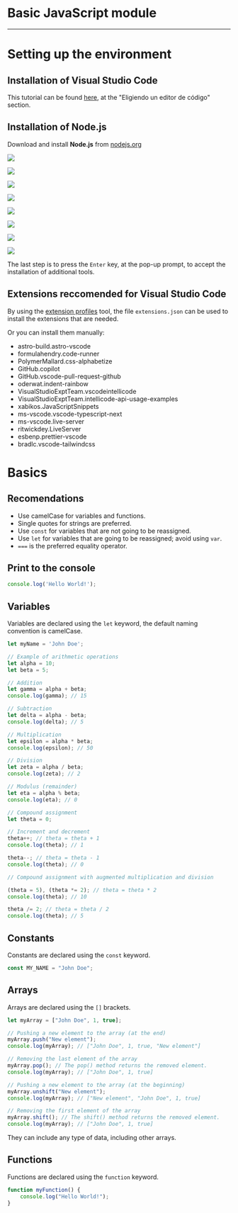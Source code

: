 # Basic JavaScript module

---

# Setting up the environment

## Installation of Visual Studio Code

This tutorial can be found [here](https://github.com/Isaac-PM/tutorial-flask), at the "Eligiendo un editor de código" section.

## Installation of Node.js

Download and install **Node.js** from [nodejs.org](https://nodejs.org/en/download/)

![](images/node_js_1.png)

![](images/node_js_2.png)

![](images/node_js_3.png)

![](images/node_js_4.png)

![](images/node_js_5.png)

![](images/node_js_6.png)

![](images/node_js_7.png)

![](images/node_js_8.png)

The last step is to press the `Enter` key, at the pop-up prompt, to accept the installation of additional tools.

## Extensions reccomended for Visual Studio Code

By using the [extension profiles](https://marketplace.visualstudio.com/items?itemName=evald24.vscode-extension-profiles) tool, the file `extensions.json` can be used to install the extensions that are needed.

Or you can install them manually:

- astro-build.astro-vscode
- formulahendry.code-runner
- PolymerMallard.css-alphabetize
- GitHub.copilot
- GitHub.vscode-pull-request-github
- oderwat.indent-rainbow
- VisualStudioExptTeam.vscodeintellicode
- VisualStudioExptTeam.intellicode-api-usage-examples
- xabikos.JavaScriptSnippets
- ms-vscode.vscode-typescript-next
- ms-vscode.live-server
- ritwickdey.LiveServer
- esbenp.prettier-vscode
- bradlc.vscode-tailwindcss

# Basics

## Recomendations

- Use camelCase for variables and functions.
- Single quotes for strings are preferred.
- Use `const` for variables that are not going to be reassigned.
- Use `let` for variables that are going to be reassigned; avoid using `var`.
- `===` is the preferred equality operator.

## Print to the console

```javascript
console.log('Hello World!');
```

## Variables

Variables are declared using the `let` keyword, the default naming convention is camelCase.

```javascript
let myName = 'John Doe';

// Example of arithmetic operations
let alpha = 10;
let beta = 5;

// Addition
let gamma = alpha + beta;
console.log(gamma); // 15

// Subtraction
let delta = alpha - beta;
console.log(delta); // 5

// Multiplication
let epsilon = alpha * beta;
console.log(epsilon); // 50

// Division
let zeta = alpha / beta;
console.log(zeta); // 2

// Modulus (remainder)
let eta = alpha % beta;
console.log(eta); // 0

// Compound assignment
let theta = 0;

// Increment and decrement
theta++; // theta = theta + 1
console.log(theta); // 1

theta--; // theta = theta - 1
console.log(theta); // 0

// Compound assignment with augmented multiplication and division

(theta = 5), (theta *= 2); // theta = theta * 2
console.log(theta); // 10

theta /= 2; // theta = theta / 2
console.log(theta); // 5
```

## Constants

Constants are declared using the `const` keyword.

```javascript
const MY_NAME = "John Doe";
```

## Arrays

Arrays are declared using the `[]` brackets.

```javascript
let myArray = ["John Doe", 1, true];

// Pushing a new element to the array (at the end)
myArray.push("New element");
console.log(myArray); // ["John Doe", 1, true, "New element"]

// Removing the last element of the array
myArray.pop(); // The pop() method returns the removed element.
console.log(myArray); // ["John Doe", 1, true]

// Pushing a new element to the array (at the beginning)
myArray.unshift("New element");
console.log(myArray); // ["New element", "John Doe", 1, true]

// Removing the first element of the array
myArray.shift(); // The shift() method returns the removed element.
console.log(myArray); // ["John Doe", 1, true]
```

They can include any type of data, including other arrays.

## Functions

Functions are declared using the `function` keyword.

```javascript
function myFunction() {
    console.log("Hello World!");
}
```